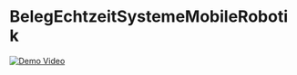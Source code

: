 # BelegEchtzeitSystemeMobileRobotik


[![Demo Video](https://youtube.com/shorts/pQ8vh0Bdb9k?feature=share/0.jpg)]([https://www.youtube.com/watch?v=DEINE_VIDEO_ID](https://youtube.com/shorts/pQ8vh0Bdb9k?feature=share))
